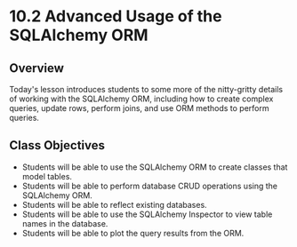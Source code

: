 # 10.2 Advanced Usage of the SQLAlchemy ORM

## Overview

Today's lesson introduces students to some more of the nitty-gritty details of working with the SQLAlchemy ORM, including how to create complex queries, update rows, perform joins, and use ORM methods to perform queries.

## Class Objectives

* Students will be able to use the SQLAlchemy ORM to create classes that model tables.
* Students will be able to perform database CRUD operations using the SQLAlchemy ORM.
* Students will be able to reflect existing databases.
* Students will be able to use the SQLAlchemy Inspector to view table names in the database.
* Students will be able to plot the query results from the ORM.